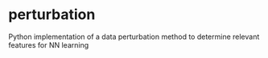 # perturbation
Python implementation of a data perturbation method to determine relevant features for NN learning
